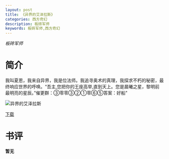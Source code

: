 ```yaml
---
layout: post
title: 《异界的艾泽拉斯》
categories: 西方奇幻
description: 板砖军师
keywords: 板砖军师,西方奇幻
---
```

*板砖军师*
# 简介
我叫夏恩，我来自异界，我是位法师。我追寻奥术的真理，我探求不朽的秘密，最终响应世界的呼唤。“吾主,您把你的王座高举,直到天上。您是晨曦之星，黎明前最明亮的星辰。”催更群：③零零③②①零⑥⑤答案：好船"

![异界的艾泽拉斯](https://cdn.jsdelivr.net/gh/YYbooks0/yybooks0img@master/bookscover2/异界的艾泽拉斯.16m32hh6v8f4.jpg)

[下载](https://link.jscdn.cn/1drv/aHR0cHM6Ly8xZHJ2Lm1zL3QvcyFBaGU2R2dNWmVFb2pobXdIYVlCd3ZlbDZCZnFNP2U9UnRwTFdX.txt)

# 书评
**暂无**